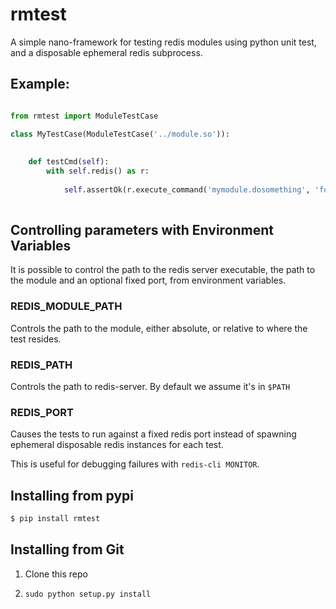 # rmtest

A simple nano-framework for testing redis modules using python unit test, and a disposable ephemeral redis subprocess.

## Example:

```py

from rmtest import ModuleTestCase

class MyTestCase(ModuleTestCase('../module.so')):
    
            
    def testCmd(self):
        with self.redis() as r:
            
            self.assertOk(r.execute_command('mymodule.dosomething', 'foo', 'bar'))
               
```

## Controlling parameters with Environment Variables

It is possible to control the path to the redis server executable, the path to the module and an optional fixed port, from environment variables.

### REDIS_MODULE_PATH

Controls the path to the module, either absolute, or relative to where the test resides.

### REDIS_PATH

Controls the path to redis-server. By default we assume it's in `$PATH`

### REDIS_PORT

Causes the tests to run against a fixed redis port instead of spawning ephemeral disposable redis instances for each test. 

This is useful for debugging failures with `redis-cli MONITOR`.


## Installing from pypi

```sh
$ pip install rmtest
```

## Installing from Git

1. Clone this repo

2. `sudo python setup.py install`
